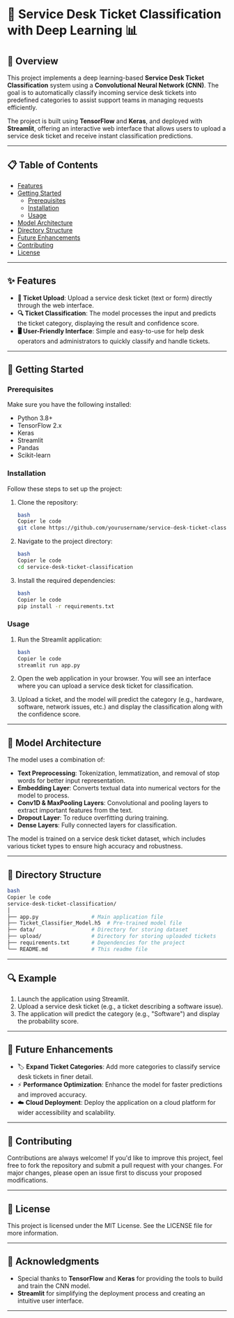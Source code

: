 
# 🎫 Service Desk Ticket Classification with Deep Learning 📊

## 🌟 Overview

This project implements a deep learning-based **Service Desk Ticket Classification** system using a **Convolutional Neural Network (CNN)**. The goal is to automatically classify incoming service desk tickets into predefined categories to assist support teams in managing requests efficiently.

The project is built using **TensorFlow** and **Keras**, and deployed with **Streamlit**, offering an interactive web interface that allows users to upload a service desk ticket and receive instant classification predictions.

---

## 📋 Table of Contents

- [Features](https://www.notion.so/124b6f04a80680ff976bd56443416577?pvs=21)
- [Getting Started](https://www.notion.so/124b6f04a80680ff976bd56443416577?pvs=21)
    - [Prerequisites](https://www.notion.so/124b6f04a80680ff976bd56443416577?pvs=21)
    - [Installation](https://www.notion.so/124b6f04a80680ff976bd56443416577?pvs=21)
    - [Usage](https://www.notion.so/124b6f04a80680ff976bd56443416577?pvs=21)
- [Model Architecture](https://www.notion.so/124b6f04a80680ff976bd56443416577?pvs=21)
- [Directory Structure](https://www.notion.so/124b6f04a80680ff976bd56443416577?pvs=21)
- [Future Enhancements](https://www.notion.so/124b6f04a80680ff976bd56443416577?pvs=21)
- [Contributing](https://www.notion.so/124b6f04a80680ff976bd56443416577?pvs=21)
- [License](https://www.notion.so/124b6f04a80680ff976bd56443416577?pvs=21)

---

## ✨ Features

- **📁 Ticket Upload**: Upload a service desk ticket (text or form) directly through the web interface.
- **🔍 Ticket Classification**: The model processes the input and predicts the ticket category, displaying the result and confidence score.
- **🖥️ User-Friendly Interface**: Simple and easy-to-use for help desk operators and administrators to quickly classify and handle tickets.

---

## 🚀 Getting Started

### Prerequisites

Make sure you have the following installed:

- Python 3.8+
- TensorFlow 2.x
- Keras
- Streamlit
- Pandas
- Scikit-learn

### Installation

Follow these steps to set up the project:

1. Clone the repository:
    
    ```bash
    bash
    Copier le code
    git clone https://github.com/yourusername/service-desk-ticket-classification.git
    
    ```
    
2. Navigate to the project directory:
    
    ```bash
    bash
    Copier le code
    cd service-desk-ticket-classification
    
    ```
    
3. Install the required dependencies:
    
    ```bash
    bash
    Copier le code
    pip install -r requirements.txt
    
    ```
    

### Usage

1. Run the Streamlit application:
    
    ```bash
    bash
    Copier le code
    streamlit run app.py
    
    ```
    
2. Open the web application in your browser. You will see an interface where you can upload a service desk ticket for classification.
3. Upload a ticket, and the model will predict the category (e.g., hardware, software, network issues, etc.) and display the classification along with the confidence score.

---

## 🧠 Model Architecture

The model uses a combination of:

- **Text Preprocessing**: Tokenization, lemmatization, and removal of stop words for better input representation.
- **Embedding Layer**: Converts textual data into numerical vectors for the model to process.
- **Conv1D & MaxPooling Layers**: Convolutional and pooling layers to extract important features from the text.
- **Dropout Layer**: To reduce overfitting during training.
- **Dense Layers**: Fully connected layers for classification.

The model is trained on a service desk ticket dataset, which includes various ticket types to ensure high accuracy and robustness.

---

## 📁 Directory Structure

```bash
bash
Copier le code
service-desk-ticket-classification/
│
├── app.py                 # Main application file
├── Ticket_Classifier_Model.h5  # Pre-trained model file
├── data/                  # Directory for storing dataset
├── upload/                # Directory for storing uploaded tickets
├── requirements.txt       # Dependencies for the project
└── README.md              # This readme file

```

---

## 🔍 Example

1. Launch the application using Streamlit.
2. Upload a service desk ticket (e.g., a ticket describing a software issue).
3. The application will predict the category (e.g., "Software") and display the probability score.

---

## 🌱 Future Enhancements

- 🏷️ **Expand Ticket Categories**: Add more categories to classify service desk tickets in finer detail.
- ⚡ **Performance Optimization**: Enhance the model for faster predictions and improved accuracy.
- ☁️ **Cloud Deployment**: Deploy the application on a cloud platform for wider accessibility and scalability.

---

## 🤝 Contributing

Contributions are always welcome! If you'd like to improve this project, feel free to fork the repository and submit a pull request with your changes. For major changes, please open an issue first to discuss your proposed modifications.

---

## 📜 License

This project is licensed under the MIT License. See the LICENSE file for more information.

---

## 🙏 Acknowledgments

- Special thanks to **TensorFlow** and **Keras** for providing the tools to build and train the CNN model.
- **Streamlit** for simplifying the deployment process and creating an intuitive user interface.

---
